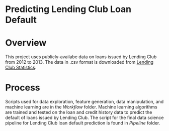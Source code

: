 # Predicting Lending Club Loan Default

# Overview 
This project uses publicly-availabe data on loans issued by Lending Club from 2012 to 2013. The data in .csv format is downloaded from [Lending Club Statistics](https://www.lendingclub.com/info/download-data.action).

# Process
Scripts used for data exploration, feature generation, data manipulation, and machine learning are in the *Workflow* folder. Machine learning algorithms are trained and tested on the loan and credit history data to predict the default of loans issued by Lending Club. The script for the final data science pipeline for Lending Club loan default prediction is found in *Pipeline* folder. 
